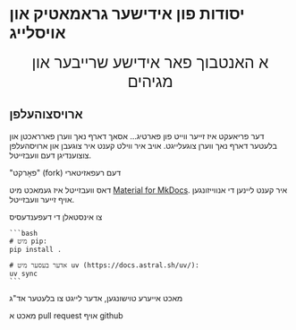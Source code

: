 # יסודות פון אידישער גראמאטיק און אויסלייג

<div style="text-align: center; font-size: 2em">
    א האנטבוך פאר אידישע שרייבער און מגיהים
</div>

## ארויסצוהעלפן

דער פריאעקט איז זייער ווייט פון פארטיג... אסאך דארף נאך ווערן פארראכטן און בלעטער דארף נאך ווערן צוגעלייגט. אויב איר ווילט קענט איר צוגעבן און ארויסהעלפן צוצוענדיגן דעם וועבזייטל.

"פאָרקט" (fork) דעם רעפאזיטארי

דאס וועבזייטל איז געמאכט מיט [Material for MkDocs](https://squidfunk.github.io/mkdocs-material/). איר קענט ליינען די אנווייזונגען אויף זייער וועבזייטל.

צו אינסטאלן די דעפענדעסיס

    ```bash
    # מיט pip:
    pip install .

    # אדער בעסער מיט uv (https://docs.astral.sh/uv/):
    uv sync
    ```

מאכט אייערע טוישונגען, אדער לייגט צו בלעטער אד"ג

מאכט א pull request אויף github
